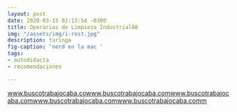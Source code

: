 ```yaml
---
layout: post
date: 2020-03-15 01:13:54 -0300
title: Operarias de Limpieza Industrial88
img: "/assets/img/i-rest.jpg"
description: taringa
fig-caption: 'nerd en la mac '
tags:
- autodidacta
- recomendaciones

---
```

www.buscotrabajocaba.cowww.buscotrabajocaba.comwww.buscotrabajocaba.comwww.buscotrabajocaba.comwww.buscotrabajocaba.comm